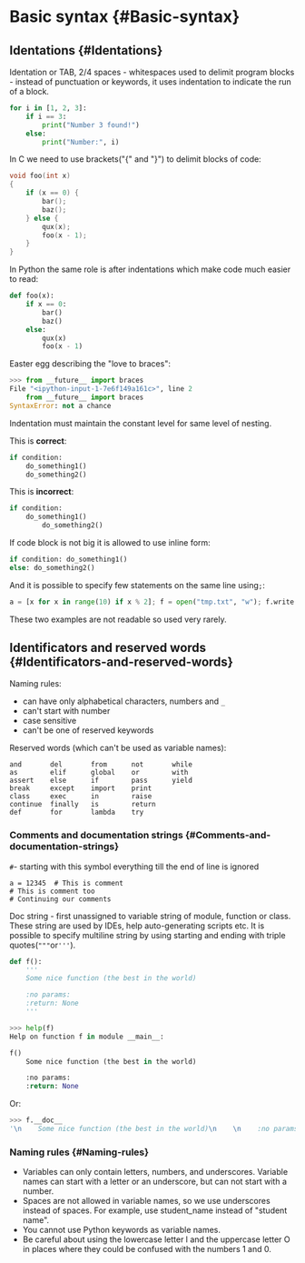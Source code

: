 # Basic syntax {#Basic-syntax}

## Identations {#Identations}

Identation or TAB, 2/4 spaces - whitespaces used to delimit program blocks - instead of punctuation or keywords, it uses indentation to indicate the run of a block.

```py
for i in [1, 2, 3]:
    if i == 3:
        print("Number 3 found!")
    else:
        print("Number:", i)
```

In C we need to use brackets\("{" and "}"\) to delimit blocks of code:

```cpp
void foo(int x)
{
    if (x == 0) {
        bar();
        baz();
    } else {
        qux(x);
        foo(x - 1);
    }
}
```

In Python the same role is after indentations which make code much easier to read:

```py
def foo(x):
    if x == 0:
        bar()
        baz()
    else:
        qux(x)
        foo(x - 1)
```

Easter egg describing the "love to braces":

```py
>>> from __future__ import braces
File "<ipython-input-1-7e6f149a161c>", line 2
    from __future__ import braces
SyntaxError: not a chance
```

Indentation must maintain the constant level for same level of nesting.

This is **correct**:

```py
if condition:
    do_something1()
    do_something2()
```

This is **incorrect**:

```py
if condition:
    do_something1()
        do_something2()
```

If code block is not big it is allowed to use inline form:

```py
if condition: do_something1()
else: do_something2()
```

And it is possible to specify few statements on the same line using`;`:

```py
a = [x for x in range(10) if x % 2]; f = open("tmp.txt", "w"); f.write(a); f.close()
```

These two examples are not readable so used very rarely.

## Identificators and reserved words {#Identificators-and-reserved-words}

Naming rules:

* can have only alphabetical characters, numbers and `_`
* can't start with number
* case sensitive
* can't be one of reserved keywords

Reserved words \(which can't be used as variable names\):

```
and       del       from      not       while    
as        elif      global    or        with     
assert    else      if        pass      yield    
break     except    import    print              
class     exec      in        raise              
continue  finally   is        return             
def       for       lambda    try
```

### Comments and documentation strings {#Comments-and-documentation-strings}

`#`- starting with this symbol everything till the end of line is ignored

```
a = 12345  # This is comment
# This is comment too
# Continuing our comments
```

Doc string - first unassigned to variable string of module, function or class. These string are used by IDEs, help auto-generating scripts etc. It is possible to specify multiline string by using starting and ending with triple quotes\(`"""`or`'''`\).

```py
def f():
    '''
    Some nice function (the best in the world)

    :no params:
    :return: None
    '''
```

```py
>>> help(f)
Help on function f in module __main__:

f()
    Some nice function (the best in the world)

    :no params:
    :return: None
```

Or:

```py
>>> f.__doc__
'\n    Some nice function (the best in the world)\n    \n    :no params:\n    :return: None\n    '
```

### Naming rules {#Naming-rules}

* Variables can only contain letters, numbers, and underscores. Variable names can start with a letter or an underscore, but can not start with a number.
* Spaces are not allowed in variable names, so we use underscores instead of spaces. For example, use student\_name instead of "student name".
* You cannot use Python keywords as variable names.
* Be careful about using the lowercase letter l and the uppercase letter O in places where they could be confused with the numbers 1 and 0.



